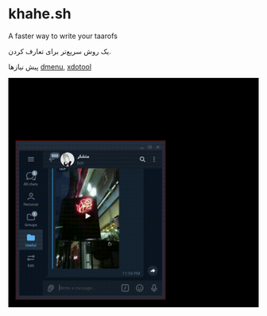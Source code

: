 # khahe.sh
A faster way to write your taarofs

یک روش سریع‌تر برای تعارف کردن.

پیش نیازها
[dmenu](https://tools.suckless.org/dmenu/), [xdotool](https://github.com/jordansissel/xdotool)

![khsh](./demo.gif)


